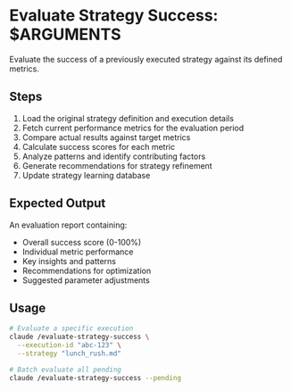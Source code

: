 # Evaluate Strategy Success: $ARGUMENTS

Evaluate the success of a previously executed strategy against its defined metrics.

## Steps

1. Load the original strategy definition and execution details
2. Fetch current performance metrics for the evaluation period
3. Compare actual results against target metrics
4. Calculate success scores for each metric
5. Analyze patterns and identify contributing factors
6. Generate recommendations for strategy refinement
7. Update strategy learning database

## Expected Output

An evaluation report containing:
- Overall success score (0-100%)
- Individual metric performance
- Key insights and patterns
- Recommendations for optimization
- Suggested parameter adjustments

## Usage

```bash
# Evaluate a specific execution
claude /evaluate-strategy-success \
  --execution-id "abc-123" \
  --strategy "lunch_rush.md"

# Batch evaluate all pending
claude /evaluate-strategy-success --pending
```